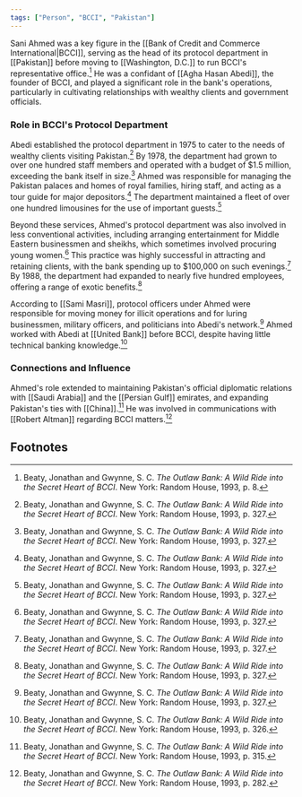 ```yaml
---
tags: ["Person", "BCCI", "Pakistan"]
---
```

Sani Ahmed was a key figure in the [[Bank of Credit and Commerce International|BCCI]], serving as the head of its protocol department in [[Pakistan]] before moving to [[Washington, D.C.]] to run BCCI's representative office.[^1] He was a confidant of [[Agha Hasan Abedi]], the founder of BCCI, and played a significant role in the bank's operations, particularly in cultivating relationships with wealthy clients and government officials.

### Role in BCCI's Protocol Department

Abedi established the protocol department in 1975 to cater to the needs of wealthy clients visiting Pakistan.[^2] By 1978, the department had grown to over one hundred staff members and operated with a budget of $1.5 million, exceeding the bank itself in size.[^3] Ahmed was responsible for managing the Pakistan palaces and homes of royal families, hiring staff, and acting as a tour guide for major depositors.[^4] The department maintained a fleet of over one hundred limousines for the use of important guests.[^5]

Beyond these services, Ahmed's protocol department was also involved in less conventional activities, including arranging entertainment for Middle Eastern businessmen and sheikhs, which sometimes involved procuring young women.[^6] This practice was highly successful in attracting and retaining clients, with the bank spending up to $100,000 on such evenings.[^7] By 1988, the department had expanded to nearly five hundred employees, offering a range of exotic benefits.[^8]

According to [[Sami Masri]], protocol officers under Ahmed were responsible for moving money for illicit operations and for luring businessmen, military officers, and politicians into Abedi's network.[^9] Ahmed worked with Abedi at [[United Bank]] before BCCI, despite having little technical banking knowledge.[^10]

### Connections and Influence

Ahmed's role extended to maintaining Pakistan's official diplomatic relations with [[Saudi Arabia]] and the [[Persian Gulf]] emirates, and expanding Pakistan's ties with [[China]].[^11] He was involved in communications with [[Robert Altman]] regarding BCCI matters.[^12]

## Footnotes

[^1]: Beaty, Jonathan and Gwynne, S. C. *The Outlaw Bank: A Wild Ride into the Secret Heart of BCCI*. New York: Random House, 1993, p. 8.
[^2]: Beaty, Jonathan and Gwynne, S. C. *The Outlaw Bank: A Wild Ride into the Secret Heart of BCCI*. New York: Random House, 1993, p. 327.
[^3]: Beaty, Jonathan and Gwynne, S. C. *The Outlaw Bank: A Wild Ride into the Secret Heart of BCCI*. New York: Random House, 1993, p. 327.
[^4]: Beaty, Jonathan and Gwynne, S. C. *The Outlaw Bank: A Wild Ride into the Secret Heart of BCCI*. New York: Random House, 1993, p. 327.
[^5]: Beaty, Jonathan and Gwynne, S. C. *The Outlaw Bank: A Wild Ride into the Secret Heart of BCCI*. New York: Random House, 1993, p. 327.
[^6]: Beaty, Jonathan and Gwynne, S. C. *The Outlaw Bank: A Wild Ride into the Secret Heart of BCCI*. New York: Random House, 1993, p. 327.
[^7]: Beaty, Jonathan and Gwynne, S. C. *The Outlaw Bank: A Wild Ride into the Secret Heart of BCCI*. New York: Random House, 1993, p. 327.
[^8]: Beaty, Jonathan and Gwynne, S. C. *The Outlaw Bank: A Wild Ride into the Secret Heart of BCCI*. New York: Random House, 1993, p. 327.
[^9]: Beaty, Jonathan and Gwynne, S. C. *The Outlaw Bank: A Wild Ride into the Secret Heart of BCCI*. New York: Random House, 1993, p. 327.
[^10]: Beaty, Jonathan and Gwynne, S. C. *The Outlaw Bank: A Wild Ride into the Secret Heart of BCCI*. New York: Random House, 1993, p. 326.
[^11]: Beaty, Jonathan and Gwynne, S. C. *The Outlaw Bank: A Wild Ride into the Secret Heart of BCCI*. New York: Random House, 1993, p. 315.
[^12]: Beaty, Jonathan and Gwynne, S. C. *The Outlaw Bank: A Wild Ride into the Secret Heart of BCCI*. New York: Random House, 1993, p. 282.
[^13]: Beaty, Jonathan and Gwynne, S. C. *The Outlaw Bank: A Wild Ride into the Secret Heart of BCCI*. New York: Random House, 1993, p. 394.
